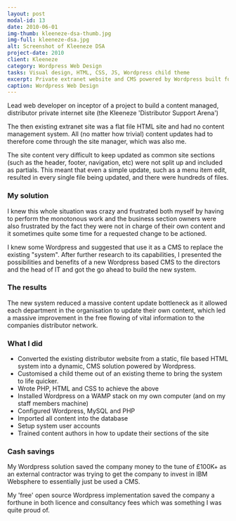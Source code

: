 ```yaml
---
layout: post
modal-id: 13
date: 2010-06-01
img-thumb: kleeneze-dsa-thumb.jpg
img-full: kleeneze-dsa.jpg
alt: Screenshot of Kleeneze DSA
project-date: 2010
client: Kleeneze
category: Wordpress Web Design
tasks: Visual design, HTML, CSS, JS, Wordpress child theme
excerpt: Private extranet website and CMS powered by Wordpress built for company distributor network
caption: Wordpress Web Design
---
```


Lead web developer on inceptor of a project to build a content managed, distributor private internet site (the Kleeneze 'Distributor Support Arena')

The then existing extranet site was a flat file HTML site and had no content management system.  All (no matter how trivial) content updates had to therefore come through the site manager, which was also me.

The site content very difficult to keep updated as common site sections (such as the header, footer, navigation, etc) were not split up and included as partials.  This meant that even a simple update, such as a menu item edit, resulted in  every single file being updated, and there were hundreds of files.  

### My solution

I knew this whole situation was crazy and frustrated both myself by having to perform the monotonous work and the business section owners were also frustrated by the fact they were not in charge of their own content and it sometimes quite some time for a requested change to be actioned.

I knew some Wordpress and suggested that use it as a CMS to replace the existing "system".  After further research to its capabilities, I presented the possibilities and benefits of a new Wordpress based CMS to the directors and the head of IT and got the go ahead to build the new system.

### The results

The new system reduced a massive content update bottleneck as it allowed each department in the organisation to update their own content, which led a massive improvement in the free flowing of vital information to the companies distributor network.

### What I did

* Converted the existing distributor website from a static, file based HTML system into a dynamic, CMS solution powered by Wordpress.
* Customised a child theme out of an existing theme to bring the system to life quicker.
* Wrote PHP, HTML and CSS to achieve the above
* Installed Wordpress on a WAMP stack on my own computer (and on my staff members machine)
* Configured Wordpress, MySQL and PHP
* Imported all content into the database
* Setup system user accounts
* Trained content authors in how to update their sections of the site

### Cash savings

My Wordpress solution saved the company money to the tune of £100K+ as an external contractor was trying to get the company to invest in IBM Websphere to essentially just be used a CMS.  

My 'free' open source Wordpress implementation saved the company a forthune in both licence and consultancy fees which was something I was quite proud of.


